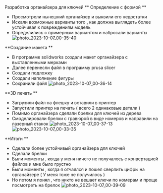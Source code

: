 Разработка органайзера для ключей 
 ** Определение с  формой **
 
  
  *  Просмотрели нынешний органайзер  и выявили его недостатки 
  * Искали возможные варианты того , как должна выглядеть более устойчивая к повреждениям  модель
  * Определились с примерным вариантом и набросали варианты  
![photo_2023-10-07_00-35-40](https://github.com/ALEXKORNEEV2000/key-holder/assets/85906021/357a8e6b-92bf-4345-8138-775b450a0490)



**Создание макета **


* В программе solidworks создали макет органайзера с выставленными мерками 
* Далее перенесли файл в программу prusa slicer
* Создали подложку
* Создали  наполнение фигуры
* Сохранили файл 
![photo_2023-10-07_00-36-14](https://github.com/ALEXKORNEEV2000/key-holder/assets/85906021/cf30caeb-e9f3-4cba-978c-50ba14504c8d)




**3D печать **

* Загрузили файл на флешку и вставили в принтер 
* Запустили принтер на печать  ( всего 2 одинаковые детали )
* Помимо органайзера сделали брелки для ключей из дерева 
* Смоделировали брелки с гравюрой в виде номеров  и направили на лазерный станок 
![photo_2023-10-07_00-37-13](https://github.com/ALEXKORNEEV2000/key-holder/assets/85906021/bc7027c9-b700-4e97-a3ec-590ef8ba8de3)
![photo_2023-10-07_00-33-35](https://github.com/ALEXKORNEEV2000/key-holder/assets/85906021/956d9453-211e-4f40-a0c0-6ed17aeb9418)



**Итоги **

*  Сделали более устойчивый органайзера для ключей 
* Сделали брелки 
* Были моменты , когда у меня ничего не получалось с конвертацией файлов и мне было грустно
* Были  моменты , когда я отчаялся и пошел сверлить цифры  на органайзере ( У меня тоже не получилось )
* Но потом я понял , что никто не вешает ключи по номерам и проще посмотреть на брелок
  ![photo_2023-10-07_00-39-09](https://github.com/ALEXKORNEEV2000/key-holder/assets/85906021/cfb8d8df-15a4-4b4d-b795-2d4682c1ff22)
